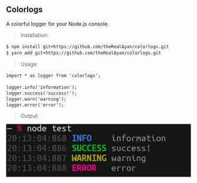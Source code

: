 ## Colorlogs

A colorful logger for your Node.js console.

> Installation:
```bash
$ npm install git+https://github.com/theRealAyan/colorlogs.git
$ yarn add git+https://github.com/theRealAyan/colorlogs.git
```
> Usage: 
```
import * as logger from 'colorlogs';

logger.info('information');
logger.success('success!');
logger.warn('warning');
logger.error('error');
```

> Output: 
<img src="tests/test.PNG" />
